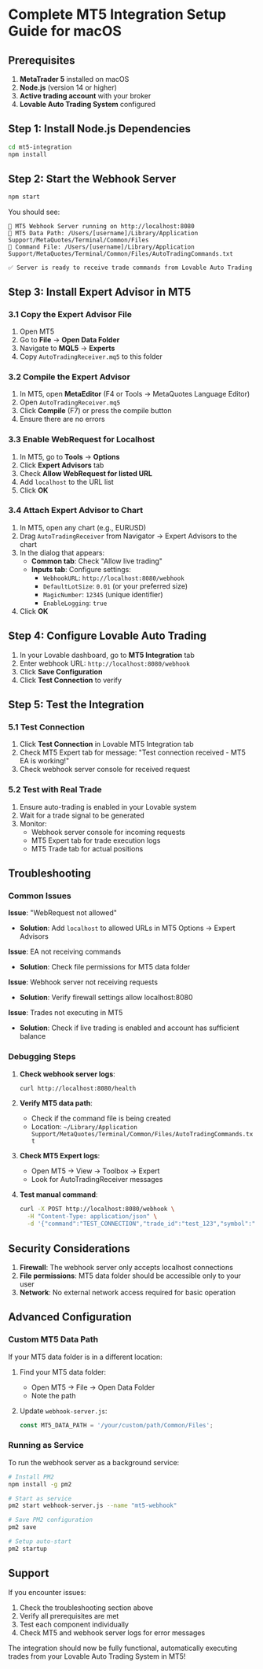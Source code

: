 # Complete MT5 Integration Setup Guide for macOS

## Prerequisites

1. **MetaTrader 5** installed on macOS
2. **Node.js** (version 14 or higher)
3. **Active trading account** with your broker
4. **Lovable Auto Trading System** configured

## Step 1: Install Node.js Dependencies

```bash
cd mt5-integration
npm install
```

## Step 2: Start the Webhook Server

```bash
npm start
```

You should see:
```
🚀 MT5 Webhook Server running on http://localhost:8080
📁 MT5 Data Path: /Users/[username]/Library/Application Support/MetaQuotes/Terminal/Common/Files
📄 Command File: /Users/[username]/Library/Application Support/MetaQuotes/Terminal/Common/Files/AutoTradingCommands.txt

✅ Server is ready to receive trade commands from Lovable Auto Trading
```

## Step 3: Install Expert Advisor in MT5

### 3.1 Copy the Expert Advisor File

1. Open MT5
2. Go to **File** → **Open Data Folder**
3. Navigate to **MQL5** → **Experts**
4. Copy `AutoTradingReceiver.mq5` to this folder

### 3.2 Compile the Expert Advisor

1. In MT5, open **MetaEditor** (F4 or Tools → MetaQuotes Language Editor)
2. Open `AutoTradingReceiver.mq5`
3. Click **Compile** (F7) or press the compile button
4. Ensure there are no errors

### 3.3 Enable WebRequest for Localhost

1. In MT5, go to **Tools** → **Options**
2. Click **Expert Advisors** tab
3. Check **Allow WebRequest for listed URL**
4. Add `localhost` to the URL list
5. Click **OK**

### 3.4 Attach Expert Advisor to Chart

1. In MT5, open any chart (e.g., EURUSD)
2. Drag `AutoTradingReceiver` from Navigator → Expert Advisors to the chart
3. In the dialog that appears:
   - **Common tab**: Check "Allow live trading"
   - **Inputs tab**: Configure settings:
     - `WebhookURL`: `http://localhost:8080/webhook`
     - `DefaultLotSize`: `0.01` (or your preferred size)
     - `MagicNumber`: `12345` (unique identifier)
     - `EnableLogging`: `true`
4. Click **OK**

## Step 4: Configure Lovable Auto Trading

1. In your Lovable dashboard, go to **MT5 Integration** tab
2. Enter webhook URL: `http://localhost:8080/webhook`
3. Click **Save Configuration**
4. Click **Test Connection** to verify

## Step 5: Test the Integration

### 5.1 Test Connection

1. Click **Test Connection** in Lovable MT5 Integration tab
2. Check MT5 Expert tab for message: "Test connection received - MT5 EA is working!"
3. Check webhook server console for received request

### 5.2 Test with Real Trade

1. Ensure auto-trading is enabled in your Lovable system
2. Wait for a trade signal to be generated
3. Monitor:
   - Webhook server console for incoming requests
   - MT5 Expert tab for trade execution logs
   - MT5 Trade tab for actual positions

## Troubleshooting

### Common Issues

**Issue**: "WebRequest not allowed"
- **Solution**: Add `localhost` to allowed URLs in MT5 Options → Expert Advisors

**Issue**: EA not receiving commands
- **Solution**: Check file permissions for MT5 data folder

**Issue**: Webhook server not receiving requests
- **Solution**: Verify firewall settings allow localhost:8080

**Issue**: Trades not executing in MT5
- **Solution**: Check if live trading is enabled and account has sufficient balance

### Debugging Steps

1. **Check webhook server logs**:
   ```bash
   curl http://localhost:8080/health
   ```

2. **Verify MT5 data path**:
   - Check if the command file is being created
   - Location: `~/Library/Application Support/MetaQuotes/Terminal/Common/Files/AutoTradingCommands.txt`

3. **Check MT5 Expert logs**:
   - Open MT5 → View → Toolbox → Expert
   - Look for AutoTradingReceiver messages

4. **Test manual command**:
   ```bash
   curl -X POST http://localhost:8080/webhook \
     -H "Content-Type: application/json" \
     -d '{"command":"TEST_CONNECTION","trade_id":"test_123","symbol":"EURUSD"}'
   ```

## Security Considerations

1. **Firewall**: The webhook server only accepts localhost connections
2. **File permissions**: MT5 data folder should be accessible only to your user
3. **Network**: No external network access required for basic operation

## Advanced Configuration

### Custom MT5 Data Path

If your MT5 data folder is in a different location:

1. Find your MT5 data folder:
   - Open MT5 → File → Open Data Folder
   - Note the path

2. Update `webhook-server.js`:
   ```javascript
   const MT5_DATA_PATH = '/your/custom/path/Common/Files';
   ```

### Running as Service

To run the webhook server as a background service:

```bash
# Install PM2
npm install -g pm2

# Start as service
pm2 start webhook-server.js --name "mt5-webhook"

# Save PM2 configuration
pm2 save

# Setup auto-start
pm2 startup
```

## Support

If you encounter issues:

1. Check the troubleshooting section above
2. Verify all prerequisites are met
3. Test each component individually
4. Check MT5 and webhook server logs for error messages

The integration should now be fully functional, automatically executing trades from your Lovable Auto Trading System in MT5!
